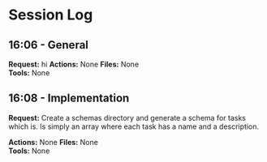 # Session Log

## 16:06 - General

**Request:** hi
**Actions:** None
**Files:** None  
**Tools:** None

## 16:08 - Implementation

**Request:** Create a schemas directory and generate a schema for tasks which is. Is simply an array where each task has a name and a description.

**Actions:** None
**Files:** None  
**Tools:** None
